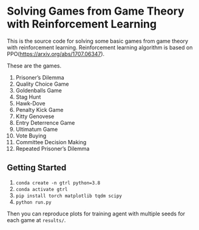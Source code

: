 # Solving Games from Game Theory with Reinforcement Learning

This is the source code for solving some basic games from game theory with reinforcement learning. Reinforcement learning algorithm is based on PPO(https://arxiv.org/abs/1707.06347).

These are the games.
1. Prisoner’s Dilemma
2. Quality Choice Game
3. Goldenballs Game
4. Stag Hunt
5. Hawk-Dove
6. Penalty Kick Game
7. Kitty Genovese
8. Entry Deterrence Game
9. Ultimatum Game
10. Vote Buying
11. Committee Decision Making
12. Repeated Prisoner’s Dilemma

## Getting Started

1. `conda create -n gtrl python=3.8`
2. `conda activate gtrl`
3. `pip install torch matplotlib tqdm scipy`
4. `python run.py`

Then you can reproduce plots for training agent with multiple seeds for each game at `results/`.